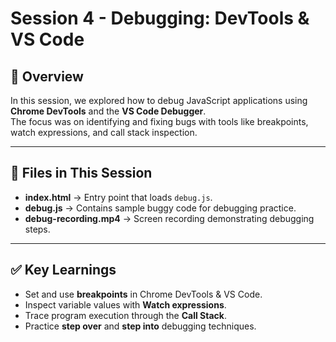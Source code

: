 # Session 4 - Debugging: DevTools & VS Code

## 📌 Overview
In this session, we explored how to debug JavaScript applications using **Chrome DevTools** and the **VS Code Debugger**.  
The focus was on identifying and fixing bugs with tools like breakpoints, watch expressions, and call stack inspection.

---

## 📂 Files in This Session
- **index.html** → Entry point that loads `debug.js`.  
- **debug.js** → Contains sample buggy code for debugging practice.  
- **debug-recording.mp4** → Screen recording demonstrating debugging steps. 

---

## ✅ Key Learnings
- Set and use **breakpoints** in Chrome DevTools & VS Code.  
- Inspect variable values with **Watch expressions**.  
- Trace program execution through the **Call Stack**.  
- Practice **step over** and **step into** debugging techniques.  
